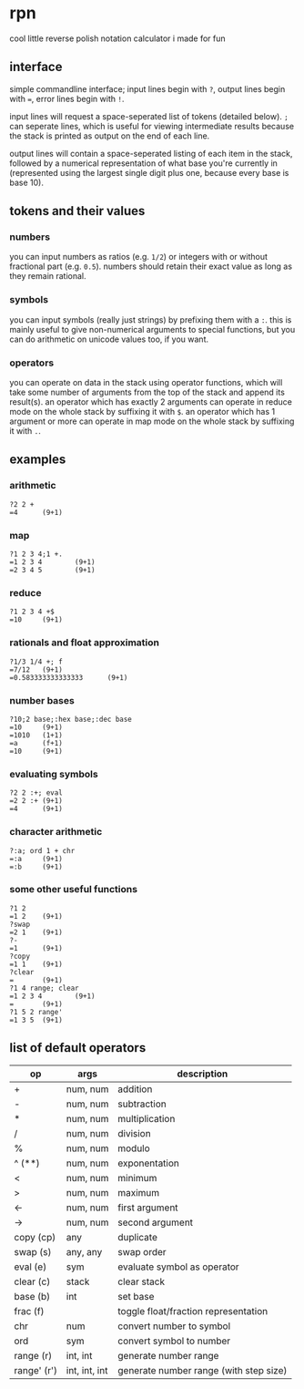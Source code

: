 # rpn
cool little reverse polish notation calculator i made for fun

## interface
simple commandline interface; input lines begin with `?`, output lines begin with `=`, error lines begin with `!`.

input lines will request a space-seperated list of tokens (detailed below). `;` can seperate lines, which is useful for viewing intermediate results because the stack is printed as output on the end of each line.

output lines will contain a space-seperated listing of each item in the stack, followed by a numerical representation of what base you're currently in (represented using the largest single digit plus one, because every base is base 10).

## tokens and their values

### numbers
you can input numbers as ratios (e.g. `1/2`) or integers with or without fractional part (e.g. `0.5`). numbers should retain their exact value as long as they remain rational.

### symbols
you can input symbols (really just strings) by prefixing them with a `:`. this is mainly useful to give non-numerical arguments to special functions, but you can do arithmetic on unicode values too, if you want.

### operators
you can operate on data in the stack using operator functions, which will take some number of arguments from the top of the stack and append its result(s). an operator which has exactly 2 arguments can operate in reduce mode on the whole stack by suffixing it with `$`. an operator which has 1 argument or more can operate in map mode on the whole stack by suffixing it with `.`.

## examples

### arithmetic
```
?2 2 +
=4      (9+1)
```

### map
```
?1 2 3 4;1 +.
=1 2 3 4        (9+1)
=2 3 4 5        (9+1)
```

### reduce
```
?1 2 3 4 +$
=10     (9+1)
```

### rationals and float approximation
```
?1/3 1/4 +; f
=7/12   (9+1)
=0.583333333333333      (9+1)
```

### number bases
```
?10;2 base;:hex base;:dec base
=10     (9+1)
=1010   (1+1)
=a      (f+1)
=10     (9+1)
```

### evaluating symbols
```
?2 2 :+; eval
=2 2 :+ (9+1)
=4      (9+1)
```

### character arithmetic
```
?:a; ord 1 + chr
=:a     (9+1)
=:b     (9+1)
```

### some other useful functions
```
?1 2
=1 2    (9+1)
?swap
=2 1    (9+1)
?-
=1      (9+1)
?copy
=1 1    (9+1)
?clear
=       (9+1)
?1 4 range; clear
=1 2 3 4        (9+1)
=       (9+1)
?1 5 2 range'
=1 3 5  (9+1)
```

## list of default operators
| op          | args          | description                            |
|-------------|---------------|----------------------------------------|
| +           | num, num      | addition                               |
| -           | num, num      | subtraction                            |
| *           | num, num      | multiplication                         |
| /           | num, num      | division                               |
| %           | num, num      | modulo                                 |
| ^ (**)      | num, num      | exponentation                          |
| <           | num, num      | minimum                                |
| >           | num, num      | maximum                                |
| <-          | num, num      | first argument                         |
| ->          | num, num      | second argument                        |
| copy (cp)   | any           | duplicate                              |
| swap (s)    | any, any      | swap order                             |
| eval (e)    | sym           | evaluate symbol as operator            |
| clear (c)   | stack         | clear stack                            |
| base (b)    | int           | set base                               |
| frac (f)    |               | toggle float/fraction representation   |
| chr         | num           | convert number to symbol               |
| ord         | sym           | convert symbol to number               |
| range (r)   | int, int      | generate number range                  |
| range' (r') | int, int, int | generate number range (with step size) |
